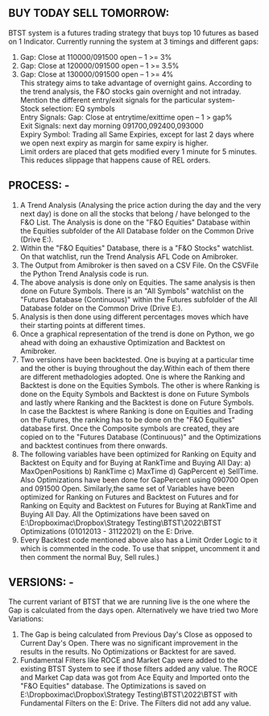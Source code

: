 ## BUY TODAY SELL TOMORROW:
BTST system is a futures trading strategy that buys top 10 futures as based on 1 Indicator. Currently running the system at 3 timings and different gaps:
1.	Gap: Close at 110000/091500 open – 1 >= 3%
2.	Gap: Close at 120000/091500 open – 1 >= 3.5%
3.	Gap: Close at 130000/091500 open – 1 >= 4%<br/>
This strategy aims to take advantage of overnight gains. According to the trend analysis, the F&O stocks gain overnight and not intraday. <br/>
Mention the different entry/exit signals for the particular system-<br/>
Stock selection: EQ symbols <br/>
Entry Signals: Gap: Close at entrytime/exittime open – 1 > gap%<br/>
Exit Signals: next day morning 091700,092400,093000<br/>
Expiry Symbol: Trading all Same Expiries, except for last 2 days where we open next expiry as margin for same expiry is higher.<br/>
Limit orders are placed that gets modified every 1 minute for 5 minutes. This reduces slippage that happens cause of REL orders.<br/>

## PROCESS: -
1. A Trend Analysis (Analysing the price action during the day and the very next day) is done on all the stocks that belong / have belonged to the F&O List. The Analysis is done on the "F&O Equities" Database within the Equities subfolder of the All Database folder on the Common Drive (Drive E:).<br/>
2. Within the "F&O Equities" Database, there is a "F&O Stocks" watchlist. On that watchlist, run the Trend Analysis AFL Code on Amibroker.<br/>
3. The Output from Amibroker is then saved on a CSV File. On the CSVFile the Python Trend Analysis code is run. <br/>
4. The above analysis is done only on Equities. The same analysis is then done on Future Symbols. There is an "All Symbols" watchlist on the "Futures Database (Continuous)" within the Futures subfolder of the All Database folder on the Common Drive (Drive E:).<br/>
5. Analysis is then done using different percentages moves which have their starting points at different times.<br/>
6. Once a graphical representation of the trend is done on Python, we go ahead with doing an exhaustive Optimization and Backtest on Amibroker.<br/>
7. Two versions have been backtested. One is buying at a particular time and the other is buying throughout the day.Within each of them there are different methadologies adopted. One is where the Ranking and Backtest is done on the Equities Symbols. The other is where Ranking is done on the Equity Symbols and Backtest is done on Future Symbols and lastly where Ranking and the Backtest is done on Future Symbols. <br/>
In case the Backtest is where Ranking is done on Equities and Trading on the Futures, the ranking has to be done on the "F&O Equities" database first. Once the Composite symbols are created, they are copied on to the "Futures Database (Continuous)" and the Optimizations and backtest continues from there onwards.<br/>
8. The following variables have been optimized for Ranking on Equity and Backtest on Equity and for Buying at RankTime and Buying All Day: a) MaxOpenPositions b) RankTime c) MaxTime d) GapPercent e) SellTime. Also Optimizations have been done for GapPercent using 090700 Open and 091500 Open. Similarly,the same set of Variables have been optimized for Ranking on Futures and Backtest on Futures and for Ranking on Equity and Backtest on Futures for Buying at RankTime and Buying All Day. All the Optimizations have been saved on E:\Dropboximac\Dropbox\Strategy Testing\BTST\2022\BTST Optimizations (01012013 - 31122021) on the E: Drive.<br/>
9. Every Backtest code mentioned above also has a Limit Order Logic to it which is commented in the code. To use that snippet, uncomment it and then comment the normal Buy, Sell rules.)<br/>

## VERSIONS: -
The current variant of BTST that we are running live is the one where the Gap is calculated from the days open. Alternatively we have tried two More Variations: 
1. The Gap is being calculated from Previous Day's Close as opposed to Current Day's Open. There was no significant improvement in the results in the results. No Optimizations or Backtest for are saved.
2. Fundamental Filters like ROCE and Market Cap were added to the existing BTST System to see if those filters added any value. The ROCE and Market Cap data was got from Ace Equity and Imported onto the "F&O Equities" database. 
The Optimizations is saved on E:\Dropboximac\Dropbox\Strategy Testing\BTST\2022\BTST with Fundamental Filters on the E: Drive. The Filters did not add any value.

